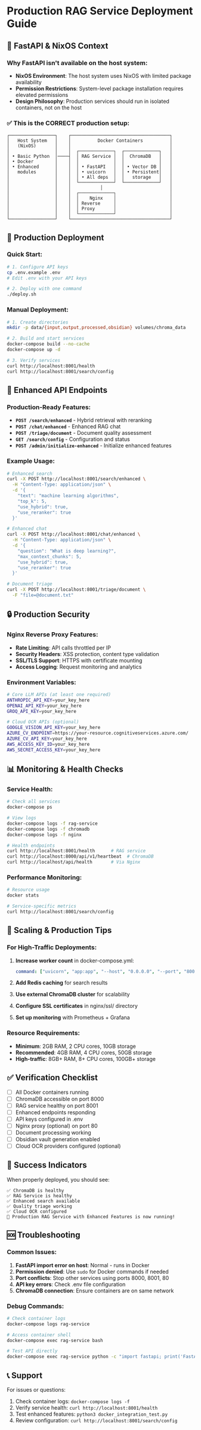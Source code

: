 # Production RAG Service Deployment Guide

## 🎯 FastAPI & NixOS Context

### Why FastAPI isn't available on the host system:
- **NixOS Environment**: The host system uses NixOS with limited package availability
- **Permission Restrictions**: System-level package installation requires elevated permissions
- **Design Philosophy**: Production services should run in isolated containers, not on the host

### ✅ This is the CORRECT production setup:

```
┌─────────────────┐    ┌─────────────────────────────────────┐
│   Host System   │    │          Docker Containers          │
│   (NixOS)       │    │                                     │
│                 │    │  ┌─────────────┐  ┌─────────────┐   │
│ • Basic Python  │────┤  │ RAG Service │  │  ChromaDB   │   │
│ • Docker        │    │  │             │  │             │   │
│ • Enhanced      │    │  │ • FastAPI   │  │ • Vector DB │   │
│   modules       │    │  │ • uvicorn   │  │ • Persistent│   │
│                 │    │  │ • All deps  │  │   storage   │   │
│                 │    │  └─────────────┘  └─────────────┘   │
│                 │    │           │                         │
│                 │    │  ┌─────────────┐                    │
│                 │    │  │    Nginx    │                    │
│                 │    │  │ Reverse     │                    │
│                 │    │  │ Proxy       │                    │
│                 │    │  └─────────────┘                    │
└─────────────────┘    └─────────────────────────────────────┘
```

## 🚀 Production Deployment

### Quick Start:
```bash
# 1. Configure API keys
cp .env.example .env
# Edit .env with your API keys

# 2. Deploy with one command
./deploy.sh
```

### Manual Deployment:
```bash
# 1. Create directories
mkdir -p data/{input,output,processed,obsidian} volumes/chroma_data

# 2. Build and start services
docker-compose build --no-cache
docker-compose up -d

# 3. Verify services
curl http://localhost:8001/health
curl http://localhost:8001/search/config
```

## 🔧 Enhanced API Endpoints

### Production-Ready Features:
- **`POST /search/enhanced`** - Hybrid retrieval with reranking
- **`POST /chat/enhanced`** - Enhanced RAG chat
- **`POST /triage/document`** - Document quality assessment
- **`GET /search/config`** - Configuration and status
- **`POST /admin/initialize-enhanced`** - Initialize enhanced features

### Example Usage:
```bash
# Enhanced search
curl -X POST http://localhost:8001/search/enhanced \
  -H "Content-Type: application/json" \
  -d '{
    "text": "machine learning algorithms",
    "top_k": 5,
    "use_hybrid": true,
    "use_reranker": true
  }'

# Enhanced chat
curl -X POST http://localhost:8001/chat/enhanced \
  -H "Content-Type: application/json" \
  -d '{
    "question": "What is deep learning?",
    "max_context_chunks": 5,
    "use_hybrid": true,
    "use_reranker": true
  }'

# Document triage
curl -X POST http://localhost:8001/triage/document \
  -F "file=@document.txt"
```

## 🔒 Production Security

### Nginx Reverse Proxy Features:
- **Rate Limiting**: API calls throttled per IP
- **Security Headers**: XSS protection, content type validation
- **SSL/TLS Support**: HTTPS with certificate mounting
- **Access Logging**: Request monitoring and analytics

### Environment Variables:
```bash
# Core LLM APIs (at least one required)
ANTHROPIC_API_KEY=your_key_here
OPENAI_API_KEY=your_key_here
GROQ_API_KEY=your_key_here

# Cloud OCR APIs (optional)
GOOGLE_VISION_API_KEY=your_key_here
AZURE_CV_ENDPOINT=https://your-resource.cognitiveservices.azure.com/
AZURE_CV_API_KEY=your_key_here
AWS_ACCESS_KEY_ID=your_key_here
AWS_SECRET_ACCESS_KEY=your_key_here
```

## 📊 Monitoring & Health Checks

### Service Health:
```bash
# Check all services
docker-compose ps

# View logs
docker-compose logs -f rag-service
docker-compose logs -f chromadb
docker-compose logs -f nginx

# Health endpoints
curl http://localhost:8001/health      # RAG service
curl http://localhost:8000/api/v1/heartbeat  # ChromaDB
curl http://localhost/api/health       # Via Nginx
```

### Performance Monitoring:
```bash
# Resource usage
docker stats

# Service-specific metrics
curl http://localhost:8001/search/config
```

## 🔄 Scaling & Production Tips

### For High-Traffic Deployments:
1. **Increase worker count** in docker-compose.yml:
   ```yaml
   command: ["uvicorn", "app:app", "--host", "0.0.0.0", "--port", "8001", "--workers", "4"]
   ```

2. **Add Redis caching** for search results
3. **Use external ChromaDB cluster** for scalability
4. **Configure SSL certificates** in nginx/ssl/ directory
5. **Set up monitoring** with Prometheus + Grafana

### Resource Requirements:
- **Minimum**: 2GB RAM, 2 CPU cores, 10GB storage
- **Recommended**: 4GB RAM, 4 CPU cores, 50GB storage
- **High-traffic**: 8GB+ RAM, 8+ CPU cores, 100GB+ storage

## ✅ Verification Checklist

- [ ] All Docker containers running
- [ ] ChromaDB accessible on port 8000
- [ ] RAG service healthy on port 8001
- [ ] Enhanced endpoints responding
- [ ] API keys configured in .env
- [ ] Nginx proxy (optional) on port 80
- [ ] Document processing working
- [ ] Obsidian vault generation enabled
- [ ] Cloud OCR providers configured (optional)

## 🎉 Success Indicators

When properly deployed, you should see:
```
✅ ChromaDB is healthy
✅ RAG Service is healthy
✅ Enhanced search available
✅ Quality triage working
✅ Cloud OCR configured
🎉 Production RAG Service with Enhanced Features is now running!
```

## 🆘 Troubleshooting

### Common Issues:
1. **FastAPI import error on host**: Normal - runs in Docker
2. **Permission denied**: Use `sudo` for Docker commands if needed
3. **Port conflicts**: Stop other services using ports 8000, 8001, 80
4. **API key errors**: Check .env file configuration
5. **ChromaDB connection**: Ensure containers are on same network

### Debug Commands:
```bash
# Check container logs
docker-compose logs rag-service

# Access container shell
docker-compose exec rag-service bash

# Test API directly
docker-compose exec rag-service python -c "import fastapi; print('FastAPI available')"
```

## 📞 Support

For issues or questions:
1. Check container logs: `docker-compose logs -f`
2. Verify service health: `curl http://localhost:8001/health`
3. Test enhanced features: `python3 docker_integration_test.py`
4. Review configuration: `curl http://localhost:8001/search/config`
